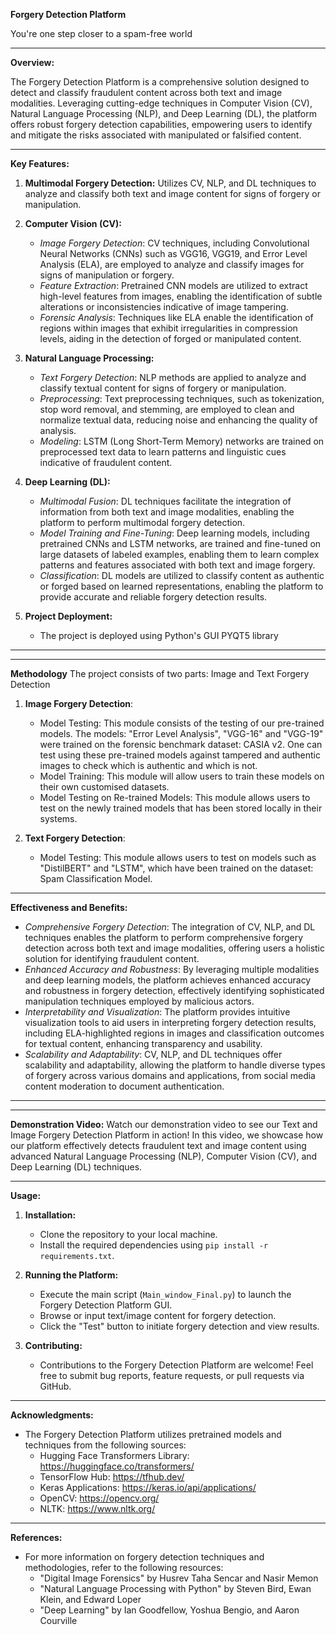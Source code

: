 **Forgery Detection Platform**


You're one step closer to a spam-free world

---

**Overview:**

The Forgery Detection Platform is a comprehensive solution designed to detect and classify fraudulent content across both text and image modalities. Leveraging cutting-edge techniques in Computer Vision (CV), Natural Language Processing (NLP), and Deep Learning (DL), the platform offers robust forgery detection capabilities, empowering users to identify and mitigate the risks associated with manipulated or falsified content.

---

**Key Features:**

1. **Multimodal Forgery Detection:** Utilizes CV, NLP, and DL techniques to analyze and classify both text and image content for signs of forgery or manipulation.

2. **Computer Vision (CV):**
   - _Image Forgery Detection_: CV techniques, including Convolutional Neural Networks (CNNs) such as VGG16, VGG19, and Error Level Analysis (ELA), are employed to analyze and classify images for signs of manipulation or forgery.
   - _Feature Extraction_: Pretrained CNN models are utilized to extract high-level features from images, enabling the identification of subtle alterations or inconsistencies indicative of image tampering.
   - _Forensic Analysis_: Techniques like ELA enable the identification of regions within images that exhibit irregularities in compression levels, aiding in the detection of forged or manipulated content.


3. **Natural Language Processing:**
   - _Text Forgery Detection_: NLP methods are applied to analyze and classify textual content for signs of forgery or manipulation.
   - _Preprocessing_: Text preprocessing techniques, such as tokenization, stop word removal, and stemming, are employed to clean and normalize textual data, reducing noise and enhancing the quality of analysis.
   - _Modeling_: LSTM (Long Short-Term Memory) networks are trained on preprocessed text data to learn patterns and linguistic cues indicative of fraudulent content.

4. **Deep Learning (DL):**
   - _Multimodal Fusion_: DL techniques facilitate the integration of information from both text and image modalities, enabling the platform to perform multimodal forgery detection.
   - _Model Training and Fine-Tuning_: Deep learning models, including pretrained CNNs and LSTM networks, are trained and fine-tuned on large datasets of labeled examples, enabling them to learn complex patterns and features associated with both text and image forgery.
   - _Classification_: DL models are utilized to classify content as authentic or forged based on learned representations, enabling the platform to provide accurate and reliable forgery detection results.

5. **Project Deployment:**
   - The project is deployed using Python's GUI PYQT5 library

---

---
**Methodology**
The project consists of two parts: Image and Text Forgery Detection

1. **Image Forgery Detection**:
   - Model Testing: This module consists of the testing of our pre-trained models. The models: "Error Level Analysis", "VGG-16" and "VGG-19" were trained on the forensic benchmark dataset: CASIA v2. One can test using these pre-trained models against tampered and authentic images to check which is authentic and which is not.
   - Model Training: This module will allow users to train these models on their own customised datasets. 
   - Model Testing on Re-trained Models: This module allows users to test on the newly trained models that has been stored locally in their systems.

3. **Text Forgery Detection**:
   - Model Testing: This module allows users to test on models such as "DistilBERT" and "LSTM", which have been trained on the dataset: Spam Classification Model. 

---
**Effectiveness and Benefits:**

- _Comprehensive Forgery Detection_: The integration of CV, NLP, and DL techniques enables the platform to perform comprehensive forgery detection across both text and image modalities, offering users a holistic solution for identifying fraudulent content.
- _Enhanced Accuracy and Robustness_: By leveraging multiple modalities and deep learning models, the platform achieves enhanced accuracy and robustness in forgery detection, effectively identifying sophisticated manipulation techniques employed by malicious actors.
- _Interpretability and Visualization_: The platform provides intuitive visualization tools to aid users in interpreting forgery detection results, including ELA-highlighted regions in images and classification outcomes for textual content, enhancing transparency and usability.
- _Scalability and Adaptability_: CV, NLP, and DL techniques offer scalability and adaptability, allowing the platform to handle diverse types of forgery across various domains and applications, from social media content moderation to document authentication.

---

---
**Demonstration Video:**
Watch our demonstration video to see our Text and Image Forgery Detection Platform in action! In this video, we showcase how our platform effectively detects fraudulent text and image content using advanced Natural Language Processing (NLP), Computer Vision (CV), and Deep Learning (DL) techniques.



---

**Usage:**

1. **Installation:**
   - Clone the repository to your local machine.
   - Install the required dependencies using `pip install -r requirements.txt`.

2. **Running the Platform:**
   - Execute the main script (`Main_window_Final.py`) to launch the Forgery Detection Platform GUI.
   - Browse or input text/image content for forgery detection.
   - Click the "Test" button to initiate forgery detection and view results.

3. **Contributing:**
   - Contributions to the Forgery Detection Platform are welcome! Feel free to submit bug reports, feature requests, or pull requests via GitHub.

---

**Acknowledgments:**

- The Forgery Detection Platform utilizes pretrained models and techniques from the following sources:
  - Hugging Face Transformers Library: https://huggingface.co/transformers/
  - TensorFlow Hub: https://tfhub.dev/
  - Keras Applications: https://keras.io/api/applications/
  - OpenCV: https://opencv.org/
  - NLTK: https://www.nltk.org/

---



**References:**

- For more information on forgery detection techniques and methodologies, refer to the following resources:
  - "Digital Image Forensics" by Husrev Taha Sencar and Nasir Memon
  - "Natural Language Processing with Python" by Steven Bird, Ewan Klein, and Edward Loper
  - "Deep Learning" by Ian Goodfellow, Yoshua Bengio, and Aaron Courville


